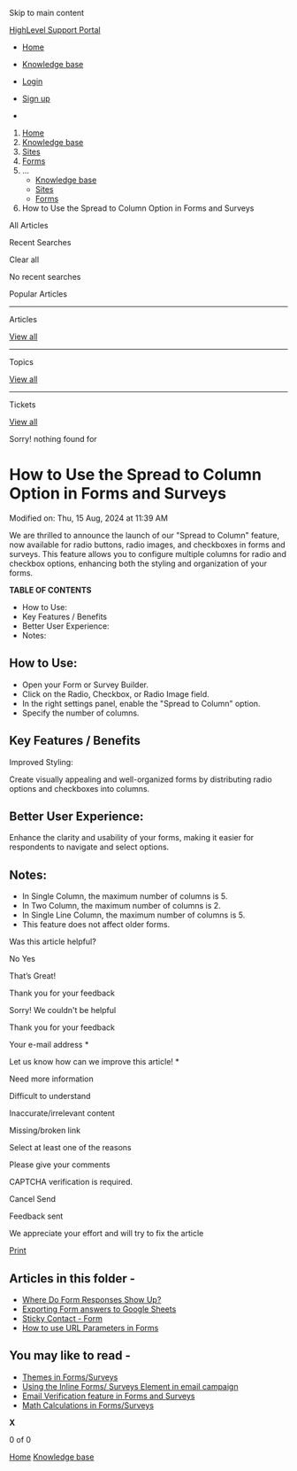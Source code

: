 Skip to main content

[ HighLevel Support Portal ](https://help.gohighlevel.com)

  * [ Home ](/support/home)
  * [ Knowledge base ](/support/solutions)

  * [Login](/support/login)
  * [Sign up](/support/signup)
  * 

  1. [Home](/support/home)
  2. [Knowledge base](/support/solutions)
  3. [Sites](/support/solutions/48000449581)
  4. [Forms](/support/solutions/folders/48000665899)
  5. ... 
     * [Knowledge base](/support/solutions)
     * [Sites](/support/solutions/48000449581)
     * [Forms](/support/solutions/folders/48000665899)
  6. How to Use the Spread to Column Option in Forms and Surveys

All  Articles 

Recent Searches

Clear all

No recent searches

Popular Articles

* * *

Articles

[View all](/support/search/solutions)

* * *

Topics

[View all](/support/search/topics)

* * *

Tickets

[View all](/support/search/tickets)

Sorry! nothing found for   

# How to Use the Spread to Column Option in Forms and Surveys

Modified on: Thu, 15 Aug, 2024 at 11:39 AM

We are thrilled to announce the launch of our "Spread to Column" feature, now available for radio buttons, radio images, and checkboxes in forms and surveys. This feature allows you to configure multiple columns for radio and checkbox options, enhancing both the styling and organization of your forms.

**TABLE OF CONTENTS**

  * How to Use:
  * Key Features / Benefits
  * Better User Experience:
  * Notes:

## **How to Use:**

  * Open your Form or Survey Builder.
  * Click on the Radio, Checkbox, or Radio Image field.
  * In the right settings panel, enable the "Spread to Column" option.
  * Specify the number of columns.

## **Key Features / Benefits**

Improved Styling:

Create visually appealing and well-organized forms by distributing radio options and checkboxes into columns.

## **Better User Experience:**

Enhance the clarity and usability of your forms, making it easier for respondents to navigate and select options.

## **Notes:**

  * In Single Column, the maximum number of columns is 5.
  * In Two Column, the maximum number of columns is 2.
  * In Single Line Column, the maximum number of columns is 5.
  * This feature does not affect older forms.

Was this article helpful?

No  Yes 

That’s Great!

Thank you for your feedback

Sorry! We couldn't be helpful

Thank you for your feedback

Your e-mail address *

Let us know how can we improve this article! *

Need more information 

Difficult to understand 

Inaccurate/irrelevant content 

Missing/broken link 

Select at least one of the reasons 

Please give your comments 

CAPTCHA verification is required. 

Cancel  Send 

Feedback sent

We appreciate your effort and will try to fix the article

[Print](javascript:print\(\))

## Articles in this folder -

  * [Where Do Form Responses Show Up?](/support/solutions/articles/48000979916-where-do-form-responses-show-up-)
  * [Exporting Form answers to Google Sheets](/support/solutions/articles/48000979918-exporting-form-answers-to-google-sheets)
  * [Sticky Contact - Form](/support/solutions/articles/48000979919-sticky-contact-form)
  * [How to use URL Parameters in Forms](/support/solutions/articles/48001164119-how-to-use-url-parameters-in-forms)

## You may like to read -

  * [Themes in Forms/Surveys](/support/solutions/articles/155000001315-themes-in-forms-surveys)
  * [Using the Inline Forms/ Surveys Element in email campaign](/support/solutions/articles/155000003912-using-the-inline-forms-surveys-element-in-email-campaign)
  * [Email Verification feature in Forms and Surveys](/support/solutions/articles/155000002668-email-verification-feature-in-forms-and-surveys)
  * [Math Calculations in Forms/Surveys](/support/solutions/articles/155000003634-math-calculations-in-forms-surveys)

**X**

0 of 0 []()

[Home](/support/home) [Knowledge base](/support/solutions)
